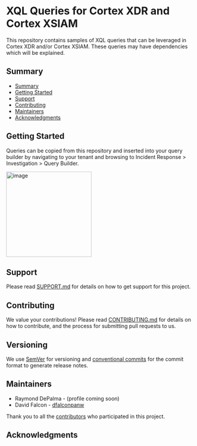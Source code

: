 # XQL Queries for Cortex XDR and Cortex XSIAM

This repository contains samples of XQL queries that can be leveraged in Cortex XDR and/or Cortex XSIAM.  These queries may have dependencies which will be explained.


## Summary

- [Summary](#summary)
- [Getting Started](#getting-started)
- [Support](#support)
- [Contributing](#contributing)
- [Maintainers](#maintainers)
- [Acknowledgments](#acknowledgments)

## Getting Started

Queries can be copied from this repository and inserted into your query builder by navigating to your tenant and browsing to Incident Response > Investigation > Query Builder.

<img width="229" alt="image" src="https://github.com/PaloAltoNetworks/cortex/assets/118747388/fce7a10b-6f7a-44e1-9bee-fd25ff39a975">


## Support

Please read [SUPPORT.md](SUPPORT.md) for details on how to get support for this project.

## Contributing

We value your contributions! Please read
[CONTRIBUTING.md](https://github.com/PaloAltoNetworks/.github/CONTRIBUTING.md)
for details on how to contribute, and the process for submitting pull requests
to us. 

## Versioning

We use [SemVer](http://semver.org/) for versioning and [conventional commits](https://www.conventionalcommits.org) for
the commit format to generate release notes.

## Maintainers

  - Raymond DePalma - (profile coming soon)
  - David Falcon - [dfalconpanw](https://github.com/dfalconpanw)
    
Thank you to all the
[contributors](https://github.com/PaloAltoNetworks/<your-repo>/contributors) 
who participated in this project.

## Acknowledgments 
